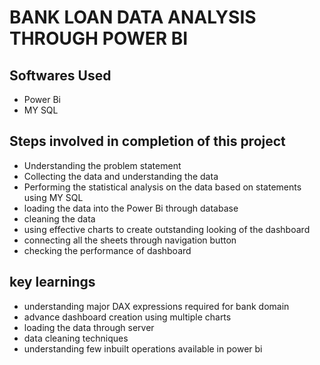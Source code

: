 #  BANK LOAN DATA ANALYSIS THROUGH POWER BI

## Softwares Used
- Power Bi
- MY SQL

## Steps involved in completion of this project
- Understanding the problem statement
- Collecting the data and understanding the data
- Performing the statistical analysis on the data based on statements using MY SQL
- loading the data into the Power Bi through database
- cleaning the data
- using effective charts to create outstanding looking of the dashboard
- connecting all the sheets through navigation button
- checking the performance of dashboard

## key learnings
- understanding major DAX expressions required for bank domain
- advance dashboard creation using multiple charts
- loading the data through server
- data cleaning techniques
- understanding few inbuilt operations available in power bi
